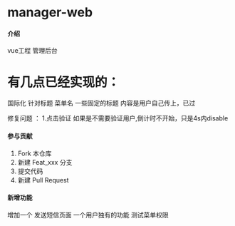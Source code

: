 # manager-web

#### 介绍
vue工程  管理后台 
# 有几点已经实现的：
国际化 针对标题  菜单名  一些固定的标题  内容是用户自己传上，已过



修复问题 ：
1.点击验证 如果是不需要验证用户,倒计时不开始，只是4s内disable
#### 参与贡献

1. Fork 本仓库
2. 新建 Feat_xxx 分支
3. 提交代码
4. 新建 Pull Request


####  新增功能

增加一个 发送短信页面 一个用户独有的功能 测试菜单权限

